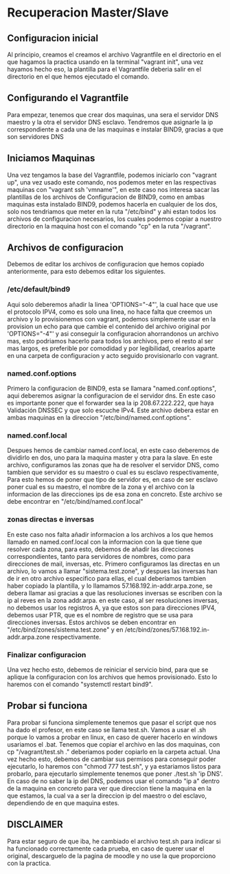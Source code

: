 <h1>Recuperacion Master/Slave</h1>
<h2>Configuracion inicial</h2>
<p>
    Al principio, creamos el creamos el archivo Vagrantfile en el directorio en el que hagamos la practica usando en la terminal
    "vagrant init", una vez hayamos hecho eso, la plantilla para el Vagrantfile deberia salir en el directorio en el que hemos 
    ejecutado el comando.
</p>
<h2>Configurando el Vagrantfile</h2>
<p>
    Para empezar, tenemos que crear dos maquinas, una sera el servidor DNS maestro y la otra el servidor DNS esclavo.
    Tendremos que asignarle la ip correspondiente a cada una de las maquinas e instalar BIND9, gracias a que son servidores DNS
</p>
<h2>Iniciamos Maquinas</h2>
<p>
    Una vez tengamos la base del Vagrantfile, podemos iniciarlo con "vagrant up", una vez usado este comando, nos podemos meter
    en las respectivas maquinas con "vagrant ssh 'vmname'", en este caso nos interesa sacar las plantillas de los archivos de Configuracion
    de BIND9, como en ambas maquinas esta instalado BIND9, podemos hacerla en cualquier de los dos, solo nos tendriamos que meter en la ruta
    "/etc/bind" y ahi estan todos los archivos de configuracion necesarios, los cuales podemos copiar a nuestro directorio en la maquina host con
    el comando "cp" en la ruta "/vagrant".
</p>
<h2>Archivos de configuracion</h2>
<p>Debemos de editar los archivos de configuracion que hemos copiado anteriormente, para esto debemos editar los siguientes.</p>
    <h3>/etc/default/bind9</h3>
    <p>
        Aqui solo deberemos añadir la linea 'OPTIONS="-4"', la cual hace que use el protocolo IPV4, como es solo una linea, no hace falta que creemos un archivo
        y lo provisionemos con vagrant, podemos simplemente usar en la provision un echo para que cambie el contenido del archivo original por 'OPTIONS="-4"' y 
        asi conseguir la configuracion ahorrandonos un archivo mas, esto podriamos hacerlo para todos los archivos, pero el resto al ser mas largos, es preferible
        por comodidad y por legibilidad, crearlos aparte en una carpeta de configuracion y acto seguido provisionarlo con vagrant.
    </p>
    <h3>named.conf.options</h3>
    <p>
        Primero la configuracion de BIND9, esta se llamara "named.conf.options", aqui deberemos asignar la configuracion de el servidor dns.
        En este caso es importante poner que el forwarder sea la ip 208.67.222.222, que haya Validación DNSSEC y que solo escuche IPv4.
        Este archivo debera estar en ambas maquinas en la direccion "/etc/bind/named.conf.options".
    </p>
    <h3>named.conf.local</h3>
    <p>
        Despues hemos de cambiar named.conf.local, en este caso deberemos de dividirlo en dos, uno para la maquina master y otra para la slave.
        En este archivo, configuramos las zonas que ha de resolver el servidor DNS, como tambien que servidor es su maestro o cual es su esclavo respectivamente,
        Para esto hemos de poner que tipo de servidor es, en caso de ser esclavo poner cual es su maestro, el nombre de la zona y el archivo con la informacion
        de las direcciones ips de esa zona en concreto. Este archivo se debe encontrar en "/etc/bind/named.conf.local"
    </p>
    <h3>zonas directas e inversas</h3>
    <p>
        En este caso nos falta añadir informacion a los archivos a los que hemos llamado en named.conf.local con la informacion con la que tiene que resolver cada zona,
        para esto, debemos de añadir las direcciones correspondientes, tanto para servidores de nombres, como para direcciones de mail, inversas, etc.
        Primero configuramos las directas en un archivo, lo vamos a llamar "sistema.test.zone", y despues las inversas han de ir en otro archivo especifico para ellas,
        el cual deberiamos tambien haber copiado la plantilla, y lo llamamos 57.168.192.in-addr.arpa.zone, se debera llamar asi gracias a que las resoluciones inversas
        se escriben con la ip al reves en la zona addr.arpa. en este caso, al ser resoluciones inversas, no debemos usar los registros A, ya que estos son para direcciones IPV4,
        debemos usar PTR, que es el nombre de registro que se usa para direcciones inversas.
        Estos archivos se deben encontrar en "/etc/bind/zones/sistema.test.zone" y en /etc/bind/zones/57.168.192.in-addr.arpa.zone respectivamente.
    </p>
    <h3>Finalizar configuracion</h3>
    <p>
        Una vez hecho esto, debemos de reiniciar el servicio bind, para que se aplique la configuracion con los archivos que hemos provisionado.
        Esto lo haremos con el comando "systemctl restart bind9".
    </p>
    <h2>Probar si funciona</h2>
    <p>
        Para probar si funciona simplemente tenemos que pasar el script que nos ha dado el profesor, en este caso se llama test.sh.
        Vamos a usar el .sh porque lo vamos a probar en linux, en caso de querer hacerlo en windows usariamos el .bat.
        Tenemos que copiar el archivo en las dos maquinas, con cp "/vagrant/test.sh ." deberiamos poder copiarlo en la carpeta actual.
        Una vez hecho esto, debemos de cambiar sus permisos para conseguir poder ejecutarlo, lo haremos con "chmod 777 test.sh",
        y ya estariamos listos para probarlo, para ejecutarlo simplemente tenemos que poner ./test.sh 'ip DNS'.
        En caso de no saber la ip del DNS, podemos usar el comando "ip a" dentro de la maquina en concreto para ver que direccion tiene la maquina en la que estamos, la cual va a ser la direccion ip del maestro o del esclavo, dependiendo de en que maquina estes.
    </p>
    <h2>DISCLAIMER</h2>
    <p>
        Para estar seguro de que iba, he cambiado el archivo test.sh para indicar si ha funcionado correctamente cada prueba,
        en caso de querer usar el original, descarguelo de la pagina de moodle y no use la que proporciono con la practica.
    </p>